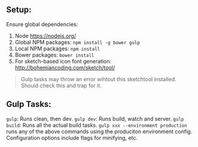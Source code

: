 ## Setup:

Ensure global dependencies:

1. Node https://nodejs.org/
2. Global NPM packages: `npm install -g bower gulp`
3. Local NPM packages: `npm install`
4. Bower packages: `bower install`
5. For sketch-based icon font generation: http://bohemiancoding.com/sketch/tool/
> Gulp tasks may throw an error wihtout this sketchtool installed. Should check this and trap for it.

## Gulp Tasks:

`gulp`: Runs clean, then dev.
`gulp dev`: Runs build, watch and server.
`gulp build`: Runs all the actual build tasks.
`gulp xxx --environment production` runs any of the above commands using the produciton environment config. Configuration options include flags for minifying, etc.
